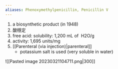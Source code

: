 ```yaml
---
aliases: Phenoxymethylpenicillin, Penicillin V
---
```

1. a biosynthetic product (in 1948)
2. 酸穩定
3. free acid: solubility: 1,200 mL of  H2O/g
4. activity: 1,695 units/mg
5. [[Parenteral (via injection)|parenteral]]
	- potassium salt is used (very soluble in water)

![[Pasted image 20230321104711.png|300]]
